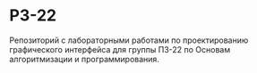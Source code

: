 # P3-22
Репозиторий с лабораторными работами по проектированию графического интерфейса для группы П3-22 по  Основам алгоритмизации и программирования.
